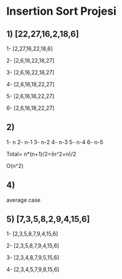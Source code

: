 # Insertion Sort Projesi
## 1)    [22,27,16,2,18,6]


1- [2,27,16,22,18,6]

2- [2,6,16,22,18,27]

3- [2,6,16,22,18,27]

4- [2,6,16,18,22,27]

5- [2,6,16,18,22,27]

6- [2,6,16,18,22,27]

## 2)
1- n
2- n-1
3- n-2
4- n-3
5- n-4
6- n-5

Total= n*(n+1)/2=(n^2+n)/2

O(n^2)

## 4)
average case

## 5) [7,3,5,8,2,9,4,15,6]
1- [2,3,5,8,7,9,4,15,6]

2- [2,3,5,8,7,9,4,15,6]

3- [2,3,4,8,7,9,5,15,6]

4- [2,3,4,5,7,9,8,15,6]

